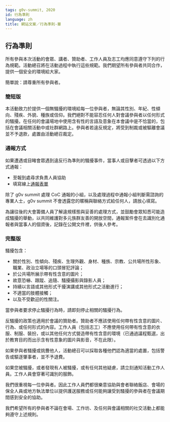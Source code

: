 ```yaml
---
tags: g0v-summit, 2020
id: 行為準則
language: zh
title: 網站文案／行為準則-華
---
```


## 行為準則

所有參與本次活動的會眾、講者、贊助者、工作人員及志工均應同意遵守下列的行為規範。活動總召將在活動過程中執行這些規範。我們期望所有參與者共同合作，提供一個安全的環境給大家。

簡單說：請尊重所有參與者。

### 簡短版
本活動致力於提供一個無騷擾的環境給每一位參與者，無論其性別、年紀、性傾向、殘疾、外貌、種族或信仰。我們絕對不能容忍任何人對會議參與者以任何形式的騷擾。在任何的會議場地中使用含有性的言語及意象在本會議中是不恰當的，包括在會議相關活動中或社群網路上。參與者若違反規定，將受到制裁或被驅離會議並不予退款，處置由活動總召裁定。

### 通報方式
如果遭遇或目睹會眾遇到違反行為準則的騷擾事件，當事人或目擊者可透過以下方式通報：
* 至報到處尋求負責人員協助
* 填寫線上[通報表單](https://docs.google.com/forms/d/e/1FAIpQLSdK8N0kXpLhMfmjiNz-uzuzpnAVX6QI4-ubu1NkX9bG7bNZ4g/viewform)

除了 g0v summit 處理 CoC 通報的小組，以及處理過程中通報小組判斷需諮詢的專業人士，g0v summit 不會透露您的暱稱與聯絡方式給任何人，請放心填寫。

為讓往後的大會籌備人員了解違規樣態與妥善的處理方式，並鼓勵會眾知悉可能造成騷擾的舉動，以共同維護對多元族群友善的開放空間，通報案件會在去識別化通報者與當事人的個資後，記錄在公開文件裡，供後人參考。

### 完整版

騷擾包含：

- 關於性別、性傾向、殘疾、生理外觀、身材、種族、宗教、公共場所性形象、職業、政治立場等的口頭冒犯評論；
- 於公共場所展示帶有性含意的圖片；
- 故意恐嚇、跟蹤、追隨、騷擾攝影與錄影人員；
- 持續以言語或其他形式干擾演講或其他形式之活動進行；
- 不適當的肢體接觸；
- 以及不受歡迎的性關注。

當參與者要求停止騷擾行為時，請即刻停止相關的騷擾行為。

反騷擾的政策也適用於會議的贊助者。贊助者不應該使用任何帶有性含意的圖片、行為、或任何形式的內容。工作人員（包括志工）不應使用任何帶有性含意的衣服、制服、裝扮，或以其他任何方式營造帶有性含意的環境（已通過議程甄選，出於教育目的而出示含有性意象的圖片與影音，不在此限）。

如果參與者騷擾或挑釁他人，活動總召可以採取各種他們認為適當的處置，包括警告或驅逐肇事者，並不予退費。

如果您被騷擾，或者發現有人被騷擾，或有任何其他疑慮，請立刻通知活動工作人員。工作人員會穿著可識別的服飾。

我們很重視每一位參與者。因此工作人員們都很樂意協助與會者聯絡飯店、會場的保全人員或地方執法單位以提供護送服務或任何能夠讓受到騷擾的參與者在會議期間感到安全的協助。

我們希望所有的參與者不論在會場、工作坊、及任何與會議相關的社交活動上都能夠遵守上述規則。